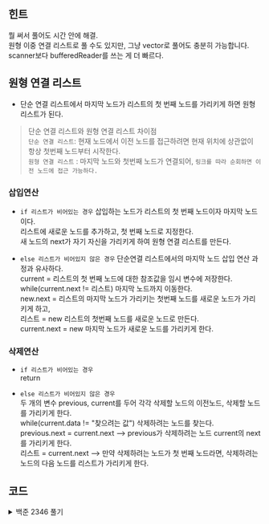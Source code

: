 ## 힌트
뭘 써서 풀어도 시간 안에 해결.  <br> 원형 이중 연결 리스트로 풀 수도 있지만, 그냥 vector로 풀어도 충분히 가능합니다. <br> scanner보다 bufferedReader를 쓰는 게 더 빠르다. 

## 원형 연결 리스트
+ 단순 연결 리스트에서 마지막 노드가 리스트의 첫 번째 노드를 가리키게 하면 원형 리스트가 된다.

> 단순 연결 리스트와 원형 연결 리스트 차이점 <br> `단순 연결 리스트`: 현재 노드에서 이전 노드를 접근하려면 현재 위치에 상관없이 항상 첫번째 노드부터 시작한다. <br>
> `원형 연결 리스트` : 마지막 노드와 첫번째 노드가 연결되어, `링크를 따라 순회하면 이전 노드에 접근 가능하다.`

### 삽입연산
+ `if 리스트가 비어있는 경우`
삽입하는 노드가 리스트의 첫 번째 노드이자 마지막 노드이다. <br> 
리스트에 새로운 노드를 추가하고, 첫 번째 노드로 지정한다. <br> 새 노드의 next가 자기 자신을 가리키게 하여 원형 연결 리스트를 만든다.

+ `else 리스트가 비어있지 않은 경우`
단순연결 리스트에서의 마지막 노드 삽입 연산 과정과 유사하다. <br> 
current = 리스트의 첫 번째 노드에 대한 참조값을 임시 변수에 저장한다. <br>
while(current.next != 리스트) 마지막 노드까지 이동한다. <br>
new.next = 리스트의 마지막 노드가 가리키는 첫번째 노드를 새로운 노드가 가리키게 하고, <br>
리스트 = new 리스트의 첫번째 노드를 새로운 노드로 만든다. <br>
current.next = new 마지막 노드가 새로운 노드를 가리키게 한다.

###  삭제연산
+ `if 리스트가 비어있는 경우` <br>
return

+ `else 리스트가 비어있지 않은 경우` <br>
두 개의 변수 previous, current를 두어 각각 삭제할 노드의 이전노드, 삭제할 노드를 가리키게 한다. <br>
while(current.data != "찾으려는 값") 삭제하려는 노드를 찾는다. <br>
previous.next = current.next --> previous가 삭제하려는 노드 current의 next를 가리키게 한다. <br>
리스트 = current.next --> 만약 삭제하려는 노드가 첫 번째 노드라면, 삭제하려는 노드의 다음 노드를 리스트가 가리키게 한다.

## 코드
<details>
<summary>백준 2346 풀기</summary>
<div markdown="1">
  
```java
  
import java.io.BufferedReader;
import java.io.IOException;
import java.io.InputStreamReader;
import java.util.StringTokenizer;

public class Main {
    public static class Node<Integer> {
        int data;
        int num_order;
        Node<Integer> next;
        Node<Integer> previous;

        //노드 생성자, 이중연결 리스트로 풀어보자.
        Node(int data, int num_order) {
            this.data = data;
            this.num_order = num_order;
            this.next = null;
            this.previous = null;
        }

        //입력 받은 수를 헤더노드부터 연결한다.
        public void add(int data, int order) {
            Node<Integer> balloon = this;
            while(balloon.next != null)
                balloon = balloon.next;
            balloon.next = new Node<>(data, order); //노드 연결하기
            if (balloon.previous == null)
                balloon.previous = balloon.next;
            balloon.next.previous = balloon; //원형 연결 리스트는 '첫번째 노드앞=마지막노드'
        }

       //풍선을 터트리고 리스트에서 연결을 끊어준다.
        //LinkedList에 단 2개의 원소만 남은 경우는.
        // --> 자신.이전.이전 == 자신 (다시 돌아옴을 뜻한다.)
        public int remove(Node<Integer> balloon) {
            if (balloon.previous.previous == balloon) {
                System.out.print(balloon.num_order+" "); //풍선 터트리기
                System.out.print(balloon.previous.num_order + " ");
                return 0;
            }
    
            //노드 삭제하기, --> next연결을 그 다음 노드로 연결한다.
            Node<Integer> temp = balloon.previous;
            temp.next = balloon.next;
            temp = temp.next;
            temp.previous = balloon.previous;
            System.out.print(balloon.num_order+" ");
            return balloon.data;
        }
    }

    public static void main(String[] args) throws IOException {
        BufferedReader br = new BufferedReader(new InputStreamReader(System.in));
        StringTokenizer st = new StringTokenizer(br.readLine());

        int N = Integer.parseInt(st.nextToken());
        st = new StringTokenizer(br.readLine());

        Node<Integer> head = new Node<>(Integer.parseInt(st.nextToken()), 1);
        for (int i = 1; i < N; i++)
            head.add(Integer.parseInt(st.nextToken()), i + 1);

        Node<Integer> ptr = head;
        while (ptr.next != null) //맨끝 노드와 맨 앞 노드를 연결하면 -->'원형연결리스트 이다. 
            ptr = ptr.next;
        ptr.next = head;
        head.previous = ptr;
        ptr = ptr.next;

        if (N == 1) {
            System.out.println(1);
            return;
        }

        for (int i = 1; i < N; i++) {
            int move = ptr.remove(ptr); //풍선에 적힌 종이 값을 옮긴다.

            if (move > 0) {
                while (move-- > 0) // 오른쪽이동 (move가 0이 될 때까지 감소한다.)
                    ptr = ptr.next;
            } else {
                while (move++ < 0) //왼쪽이동(move가 0이 될 때까지 증가한다.)
                    ptr = ptr.previous;
            }
        }
    }
}
```  

</div>
</details>


